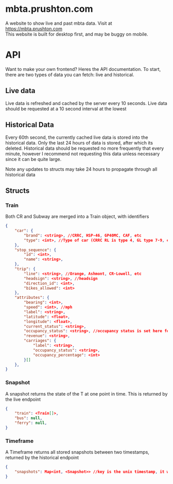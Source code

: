 # mbta.prushton.com
A website to show live and past mbta data. Visit at https://mbta.prushton.com <br />
This website is built for desktop first, and may be buggy on mobile.

# API
Want to make your own frontend? Heres the API documentation. To start, there are two types of data you can fetch: live and historical.

## Live data
Live data is refreshed and cached by the server every 10 seconds. Live data should be requested at a 10 second interval at the lowest

## Historical Data
Every 60th second, the currently cached live data is stored into the historical data. Only the last 24 hours of data is stored, after which its deleted. Historical data should be requested no more frequently that every minute, however I recommend not requesting this data unless necessary since it can be quite large.

Note any updates to structs may take 24 hours to propagate through all historical data

## Structs

### Train
Both CR and Subway are merged into a Train object, with identifiers

```json
{
    "car": {
        "brand": <string>, //CRRC, HSP-46, GP40MC, CAF, etc
        "type": <int>, //Type of car (CRRC RL is type 4, GL type 7-9, etc)
    },
    "stop_sequence": {
        "id": <int>,
        "name": <string>,
    },
    "trip": {
        "line": <string>, //Orange, Ashmont, CR-Lowell, etc
        "headsign": <string>, //headsign
        "direction_id": <int>,
        "bikes_allowed": <int>
    },
    "attributes": {
        "bearing": <int>,
        "speed": <int>, //mph
        "label": <string>,
        "latitude": <float>,
        "longitude": <float>,
        "current_status": <string>,
        "occupancy_status": <string>, //occupancy status is set here for CR, and set in carriages for Subway
        "revenue": <string>,
        "carriages": {
            "label": <string>,
            "occupancy_status": <string>,
            "occupancy_percentage": <int>
        }[]
    },
}
```

### Snapshot
A snapshot returns the state of the T at one point in time. This is returned by the live endpoint

```json
{
    "train": <Train[]>,
    "bus": null,
    "ferry": null,
}
```

### Timeframe
A Timeframe returns all stored snapshots between two timestamps, returned by the historical endpoint

```json
{
    "snapshots": Map<int, <Snapshot>> //key is the unix timestamp, it will always be divisible by 60
}
```